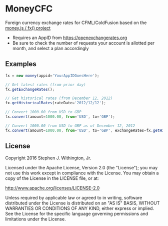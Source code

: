 # MoneyCFC

Foreign currency exchange rates for CFML/ColdFusion based on the [money.js / fx() project](http://openexchangerates.github.io/money.js/)

* Requires an AppID from https://openexchangerates.org
* Be sure to check the number of requests your account is allotted per month, and select a plan accordingly

## Examples

```javascript
fx = new money(appid='YourAppIDGoesHere');

// Get latest rates (from prior day)
fx.getExchangeRates();

// Get historical rates (from December 12, 2012)
fx.getHistoricalRates(rateDate='2012/12/12');

// Convert 1000.00 from USD to GBP
fx.convert(amount=1000.00, from='USD', to='GBP');

// Convert 1000.00 from USD to GBP as of December 12, 2012
fx.convert(amount=1000.00, from='USD', to='GBP', exchangeRates=fx.getHistoricalRates(rateDate='2012/12/12'));
```

## License
Copyright 2016 Stephen J. Withington, Jr.

Licensed under the Apache License, Version 2.0 (the "License"); you may not use this work except in compliance with the License. You may obtain a copy of the License in the LICENSE file, or at:

http://www.apache.org/licenses/LICENSE-2.0

Unless required by applicable law or agreed to in writing, software distributed under the License is distributed on an "AS IS" BASIS, WITHOUT WARRANTIES OR CONDITIONS OF ANY KIND, either express or implied. See the License for the specific language governing permissions and limitations under the License.
